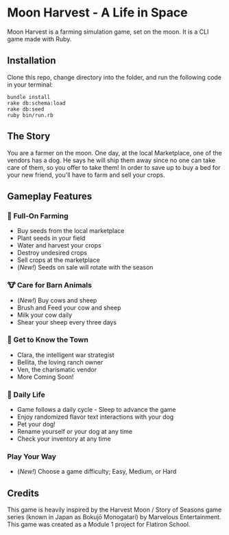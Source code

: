 # Moon Harvest - A Life in Space
Moon Harvest is a farming simulation game, set on the moon. It is a CLI game made with Ruby.

## Installation
Clone this repo, change directory into the folder, and run the following code in your terminal:
```
bundle install
rake db:schema:load
rake db:seed
ruby bin/run.rb
```

## The Story
You are a farmer on the moon. One day, at the local Marketplace, one of the vendors has a dog. He says he will ship them away since no one can take care of them, so you offer to take them! In order to save up to buy a bed for your new friend, you'll have to farm and sell your crops.

## Gameplay Features
### 🌱 Full-On Farming
- Buy seeds from the local marketplace
- Plant seeds in your field
- Water and harvest your crops
- Destroy undesired crops
- Sell crops at the marketplace
- (*New!*) Seeds on sale will rotate with the season

### 🐮 Care for Barn Animals
- (*New!*) Buy cows and sheep
- Brush and Feed your cow and sheep
- Milk your cow daily
- Shear your sheep every three days

### 🤝 Get to Know the Town
- Clara, the intelligent war strategist
- Bellita, the loving ranch owner
- Ven, the charismatic vendor
- More Coming Soon!

### 🐶 Daily Life
- Game follows a daily cycle - Sleep to advance the game
- Enjoy randomized flavor text interactions with your dog
- Pet your dog!
- Rename yourself or your dog at any time
- Check your inventory at any time

### Play Your Way
- (*New!*) Choose a game difficulty; Easy, Medium, or Hard

## Credits
This game is heavily inspired by the Harvest Moon / Story of Seasons game series (known in Japan as Bokujō Monogatari) by Marvelous Entertainment.
This game was created as a Module 1 project for Flatiron School.
